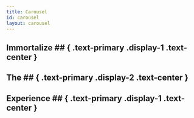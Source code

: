 ```yaml
---
title: Carousel
id: carousel
layout: carousel
---
```

## Immortalize ## { .text-primary .display-1 .text-center }
## The ## { .text-primary .display-2 .text-center }
## Experience ## { .text-primary .display-1 .text-center }
